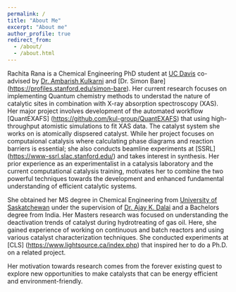 ```yaml
---
permalink: /
title: "About Me"
excerpt: "About me"
author_profile: true
redirect_from: 
  - /about/
  - /about.html
---
```


Rachita Rana is a Chemical Engineering PhD student at [UC Davis](https://che.engineering.ucdavis.edu/) co-advised by [Dr. Ambarish Kulkarni](https://kulkarni.sf.ucdavis.edu/) and [Dr. Simon Bare] (https://profiles.stanford.edu/simon-bare). Her current research focuses on implementing Quantum chemistry methods to understad the nature of catalytic sites in combination with X-ray absorption spectroscopy (XAS). Her major project involves development of the automated workflow [QuantEXAFS] (https://github.com/kul-group/QuantEXAFS) that using high-throughput atomistic simulations to fit XAS data. The catalyst system she works on is atomically dispsered catalyst. While her project focuses on computaional catalysis where calculating phase diagrams and reaction barriers is essential; she also conducts beamline experiments at [SSRL] (https://www-ssrl.slac.stanford.edu/) and takes interest in synthesis. Her prior experience as an experimentalist in a catalysis laboratory and the current computational catalysis training, motivates her to combine the two powerful techniques towards the development and enhanced fundamental understanding of efficient catalytic systems.  

She obtained her MS degree in Chemical Engineering from [University of Saskatchewan](https://engineering.usask.ca/departments/cbe.php#AbouttheDepartment) under the supervision of [Dr. Ajay K. Dalai](https://engineering.usask.ca/people/cbe/dalai,ajay.php#research_areas) and a Bachelors degree from India. Her Masters research was focused on understanding the deactivation trends of catalyst during hydrotreating of gas oil. Here, she gained experience of working on continuous and batch reactors and using various catalyst characterization techniques. She conducted experiments at [CLS] (https://www.lightsource.ca/index.php) that inspired her to do a Ph.D. on a related project.

Her motivation towards research comes from the forever existing quest to explore new opportunities to make catalysts that can be energy efficient and environment-friendly. 
